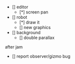 - [] editor
  - [*] screen pan
- [] robot
  - [*] draw it
  - [] new graphics
- [] background
  - [] double parallax




after jam
- [] report observer/gizmo bug